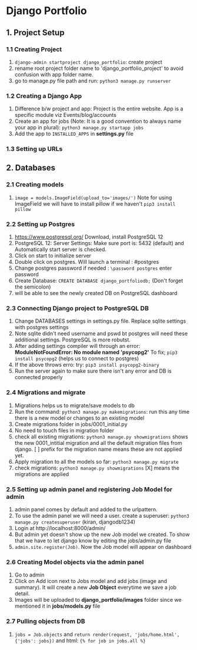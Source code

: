 # Django Portfolio

## 1. Project Setup
### 1.1 Creating Project
1. `django-admin startproject django_portfolio`: create project
2. rename root project folder name to 'django_portfolio_project' to avoid confusion with app folder name.
3. go to manage.py file path and run: `python3 manage.py runserver`

### 1.2 Creating a Django App
1. Difference b/w project and app: Project is the entire website. App is a specific module viz Events/blog/accounts
2. Create an app for jobs (Note: It is a good convention to always name your app in plural): `python3 manage.py startapp jobs`
3. Add the app to `INSTALLED_APPS` in **settings.py** file

### 1.3 Setting up URLs

## 2. Databases
### 2.1 Creating models
1. `image = models.ImageField(upload_to='images/')` Note for using ImageField we will have to install pillow if we haven't `pip3 install pillow`

### 2.2 Setting up Postgres
1. https://www.postgresql.org/ Download, install PostgreSQL 12
2. PostgreSQL 12: Server Settings: Make sure port is: 5432 (default) and Automatically start server is checked.
3. Click on start to initialize server
4. Double click on postgres. Will launch a terminal : #postgres
5. Change postgres password if needed : `\password postgres` enter password
6. Create Database: `CREATE DATABASE django_portfoliodb;` (Don't forget the semicolon)
7. will be able to see the newly created DB on PostgreSQL dashboard

### 2.3 Connecting Django project to PostgreSQL DB
1. Change DATABASES settings in settings.py file. Replace sqlite settings with postgres settings
2. Note sqlite didn't need username and pswd bt postgres will need these additional settings. PostgreSQL is more robutst.
3. After adding settings compiler will through an error: **ModuleNotFoundError: No module named 'psycopg2'** To fix; `pip3 install psycopg2` (helps us to connect to postgres)
4. If the above throws erro: try: `pip3 install psycopg2-binary`
5. Run the server again to make sure there isn't any error and DB is connected properly

### 2.4 Migrations and migrate
1. Migrations helps us to migrate/save models to db
2. Run the command: `python3 manage.py makemigrations`: run this any time there is a new model or changes to an existing model
3. Create migrations folder in jobs/0001_initial.py
4. No need to touch files in migration folder
5. check all existing migrations: `python3 manage.py showmigrations` shows the new 0001_intitial migration and all the default migration files from django. [ ] prefix for the migration name means these are not applied yet.
6. Apply migration to all the models so far: `python3 manage.py migrate`
7. check migrations: `python3 manage.py showmigrations` [X] means the migrations are applied

### 2.5 Setting up admin panel and registering Job Model for admin
1. admin panel comes by default and added to the urlpattern.
2. To use the admin panel we will need a user. create a superuser: `python3 manage.py createsuperuser` (kiran, djangodb1234)
3. Login at http://localhost:8000/admin/
4. But admin yet doesn't show up the new Job model we created. To show that we have to let django know by editing the jobs/admin.py file
5. `admin.site.register(Job)`. Now the Job model will appear on dashboard

### 2.6 Creating Model objects via the admin panel
1. Go to admin
2. Click on Add icon next to Jobs model and add jobs (image and summary). It will create a new **Job Object** everytime we save a job detail.
3. Images will be uploaded to **django_portfolio/images** folder since we mentioned it in **jobs/models.py** file

### 2.7 Pulling objects from DB
1. `jobs = Job.objects` and `return render(request, 'jobs/home.html', {'jobs': jobs})` and html: `{% for job in jobs.all %}`